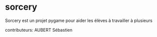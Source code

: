 # sorcery

Sorcery est un projet pygame pour aider les élèves à travailler à plusieurs

contributeurs:
AUBERT Sébastien
